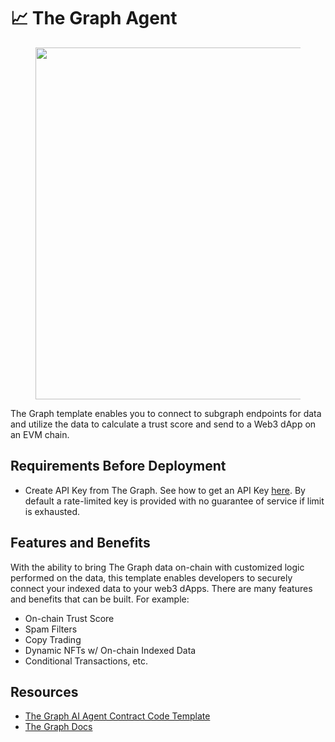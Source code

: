 # 📈 The Graph Agent

<figure><img src="../../.gitbook/assets/The_Graph.png" alt="" width="563"><figcaption></figcaption></figure>

The Graph template enables you to connect to subgraph endpoints for data and utilize the data to calculate a trust score and send to a Web3 dApp on an EVM chain.

## Requirements Before Deployment

* Create API Key from The Graph. See how to get an API Key [here](https://bit.ly/the-graph-api-key). By default a rate-limited key is provided with no guarantee of service if limit is exhausted.

## Features and Benefits

With the ability to bring The Graph data on-chain with customized logic performed on the data, this template enables developers to securely connect your indexed data to your web3 dApps. There are many features and benefits that can be built. For example:

* On-chain Trust Score
* Spam Filters
* Copy Trading
* Dynamic NFTs w/ On-chain Indexed Data
* Conditional Transactions, etc.

## Resources

* [The Graph AI Agent Contract Code Template](https://bit.ly/pc-the-graph-repo)
* [The Graph Docs](https://thegraph.com/docs/en/about/)
